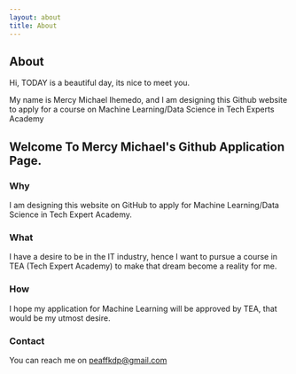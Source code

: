 ```yaml
---
layout: about
title: About
---
```


## About

Hi, TODAY is a beautiful day, its nice to meet you. 

My name is Mercy Michael Ihemedo, and I am designing this Github website to apply for a course on Machine Learning/Data Science in Tech Experts Academy

## Welcome To Mercy Michael's Github Application Page.

### Why 

I am designing this website on GitHub to apply for Machine Learning/Data Science in Tech Expert Academy.

### What

I have a desire to be in the IT industry, hence I want to pursue a course in TEA (Tech Expert Academy) to make that dream become a reality for me.

### How 

I hope my application for Machine Learning will be approved by TEA, that would be my utmost desire.

### Contact

You can reach me on <peaffkdp@gmail.com>
